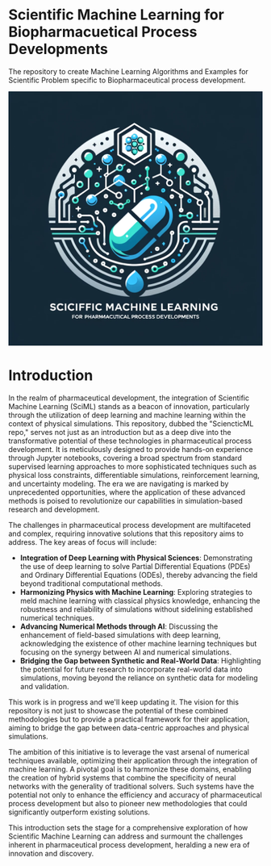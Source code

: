 # Scientific Machine Learning for Biopharmacuetical Process Developments

The repository to create Machine Learning Algorithms and Examples for Scientific Problem specific to Biopharmaceutical process development.

![ScML](resources/logo.jpg)

# Introduction

In the realm of pharmaceutical development, the integration of Scientific Machine Learning (SciML) stands as a beacon of innovation, particularly through the utilization of deep learning and machine learning within the context of physical simulations. This repository, dubbed the "SciencticML repo," serves not just as an introduction but as a deep dive into the transformative potential of these technologies in pharmaceutical process development. It is meticulously designed to provide hands-on experience through Jupyter notebooks, covering a broad spectrum from standard supervised learning approaches to more sophisticated techniques such as physical loss constraints, differentiable simulations, reinforcement learning, and uncertainty modeling. The era we are navigating is marked by unprecedented opportunities, where the application of these advanced methods is poised to revolutionize our capabilities in simulation-based research and development.

The challenges in pharmaceutical process development are multifaceted and complex, requiring innovative solutions that this repository aims to address. The key areas of focus will include:

- **Integration of Deep Learning with Physical Sciences**: Demonstrating the use of deep learning to solve Partial Differential Equations (PDEs) and Ordinary Differential Equations (ODEs), thereby advancing the field beyond traditional computational methods.
- **Harmonizing Physics with Machine Learning**: Exploring strategies to meld machine learning with classical physics knowledge, enhancing the robustness and reliability of simulations without sidelining established numerical techniques.
- **Advancing Numerical Methods through AI**: Discussing the enhancement of field-based simulations with deep learning, acknowledging the existence of other machine learning techniques but focusing on the synergy between AI and numerical simulations.
- **Bridging the Gap between Synthetic and Real-World Data**: Highlighting the potential for future research to incorporate real-world data into simulations, moving beyond the reliance on synthetic data for modeling and validation.

This work is in progress and we'll keep updating it. The vision for this repository is not just to showcase the potential of these combined methodologies but to provide a practical framework for their application, aiming to bridge the gap between data-centric approaches and physical simulations.

The ambition of this initiative is to leverage the vast arsenal of numerical techniques available, optimizing their application through the integration of machine learning. A pivotal goal is to harmonize these domains, enabling the creation of hybrid systems that combine the specificity of neural networks with the generality of traditional solvers. Such systems have the potential not only to enhance the efficiency and accuracy of pharmaceutical process development but also to pioneer new methodologies that could significantly outperform existing solutions.

This introduction sets the stage for a comprehensive exploration of how Scientific Machine Learning can address and surmount the challenges inherent in pharmaceutical process development, heralding a new era of innovation and discovery.